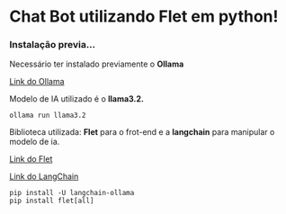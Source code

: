 <h1>Chat Bot utilizando Flet em python!</h1>

<h3>Instalação previa...</h3>
<p>Necessário ter instalado previamente o <b>Ollama</b></p>

[Link do Ollama](https://ollama.com/download)

<p>Modelo de IA utilizado é o <b>llama3.2.</b></p>

```
ollama run llama3.2
```

<p>Biblioteca utilizada: <b>Flet</b> para o frot-end e a <b>langchain</b> para manipular o modelo de ia.</p>

[Link do Flet](https://flet.dev/)

[Link do LangChain](https://python.langchain.com/api_reference/ollama/chat_models/langchain_ollama.chat_models.ChatOllama.html#langchain_ollama.chat_models.ChatOllama)

```
pip install -U langchain-ollama
pip install flet[all]
```

<br>
<img src="/venv/GifJarvis.gif" alt="" style="border-radius: 15px;">



